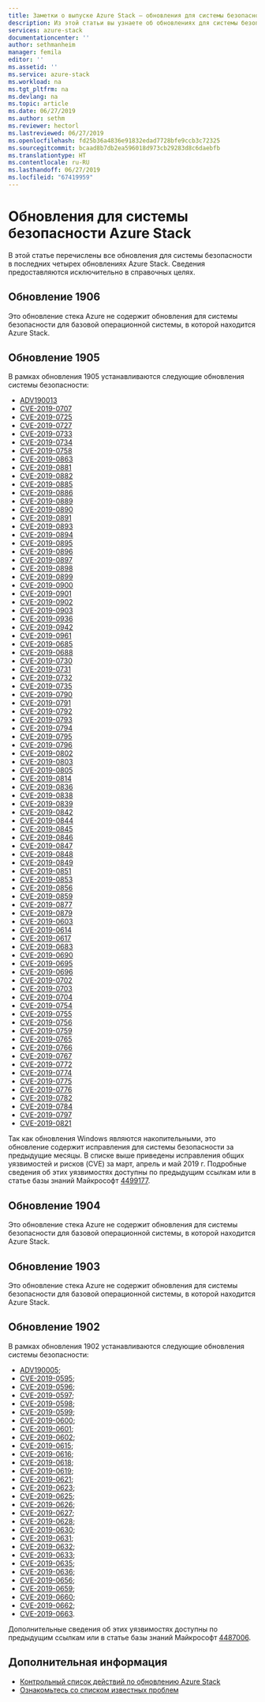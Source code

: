 ```yaml
---
title: Заметки о выпуске Azure Stack — обновления для системы безопасности 1906 | Документация Майкрософт
description: Из этой статьи вы узнаете об обновлениях для системы безопасности 1906 для Azure Stack.
services: azure-stack
documentationcenter: ''
author: sethmanheim
manager: femila
editor: ''
ms.assetid: ''
ms.service: azure-stack
ms.workload: na
ms.tgt_pltfrm: na
ms.devlang: na
ms.topic: article
ms.date: 06/27/2019
ms.author: sethm
ms.reviewer: hectorl
ms.lastreviewed: 06/27/2019
ms.openlocfilehash: fd25b36a4836e91832edad7728bfe9ccb3c72325
ms.sourcegitcommit: bcaad8b7db2ea596018d973cb29283d8c6daebfb
ms.translationtype: HT
ms.contentlocale: ru-RU
ms.lasthandoff: 06/27/2019
ms.locfileid: "67419959"
---
```

# <a name="azure-stack-security-updates"></a>Обновления для системы безопасности Azure Stack

В этой статье перечислены все обновления для системы безопасности в последних четырех обновлениях Azure Stack. Сведения предоставляются исключительно в справочных целях.

## <a name="1906-update"></a>Обновление 1906

Это обновление стека Azure не содержит обновления для системы безопасности для базовой операционной системы, в которой находится Azure Stack.

## <a name="1905-update"></a>Обновление 1905

В рамках обновления 1905 устанавливаются следующие обновления системы безопасности:

- [ADV190013](https://portal.msrc.microsoft.com/en-US/security-guidance/advisory/ADV190013)
- [CVE-2019-0707](https://portal.msrc.microsoft.com/en-us/security-guidance/advisory/CVE-2019-0707)
- [CVE-2019-0725](https://portal.msrc.microsoft.com/en-us/security-guidance/advisory/CVE-2019-0725)
- [CVE-2019-0727](https://portal.msrc.microsoft.com/en-us/security-guidance/advisory/CVE-2019-0727)
- [CVE-2019-0733](https://portal.msrc.microsoft.com/en-us/security-guidance/advisory/CVE-2019-0733)
- [CVE-2019-0734](https://portal.msrc.microsoft.com/en-us/security-guidance/advisory/CVE-2019-0734)
- [CVE-2019-0758](https://portal.msrc.microsoft.com/en-us/security-guidance/advisory/CVE-2019-0758)
- [CVE-2019-0863](https://portal.msrc.microsoft.com/en-us/security-guidance/advisory/CVE-2019-0863)
- [CVE-2019-0881](https://portal.msrc.microsoft.com/en-us/security-guidance/advisory/CVE-2019-0881)
- [CVE-2019-0882](https://portal.msrc.microsoft.com/en-us/security-guidance/advisory/CVE-2019-0882)
- [CVE-2019-0885](https://portal.msrc.microsoft.com/en-us/security-guidance/advisory/CVE-2019-0885)
- [CVE-2019-0886](https://portal.msrc.microsoft.com/en-us/security-guidance/advisory/CVE-2019-0886)
- [CVE-2019-0889](https://portal.msrc.microsoft.com/en-us/security-guidance/advisory/CVE-2019-0889)
- [CVE-2019-0890](https://portal.msrc.microsoft.com/en-us/security-guidance/advisory/CVE-2019-0890)
- [CVE-2019-0891](https://portal.msrc.microsoft.com/en-us/security-guidance/advisory/CVE-2019-0891)
- [CVE-2019-0893](https://portal.msrc.microsoft.com/en-us/security-guidance/advisory/CVE-2019-0893)
- [CVE-2019-0894](https://portal.msrc.microsoft.com/en-us/security-guidance/advisory/CVE-2019-0894)
- [CVE-2019-0895](https://portal.msrc.microsoft.com/en-us/security-guidance/advisory/CVE-2019-0895)
- [CVE-2019-0896](https://portal.msrc.microsoft.com/en-us/security-guidance/advisory/CVE-2019-0896)
- [CVE-2019-0897](https://portal.msrc.microsoft.com/en-us/security-guidance/advisory/CVE-2019-0897)
- [CVE-2019-0898](https://portal.msrc.microsoft.com/en-us/security-guidance/advisory/CVE-2019-0898)
- [CVE-2019-0899](https://portal.msrc.microsoft.com/en-us/security-guidance/advisory/CVE-2019-0899)
- [CVE-2019-0900](https://portal.msrc.microsoft.com/en-us/security-guidance/advisory/CVE-2019-0900)
- [CVE-2019-0901](https://portal.msrc.microsoft.com/en-us/security-guidance/advisory/CVE-2019-0901)
- [CVE-2019-0902](https://portal.msrc.microsoft.com/en-us/security-guidance/advisory/CVE-2019-0902)
- [CVE-2019-0903](https://portal.msrc.microsoft.com/en-us/security-guidance/advisory/CVE-2019-0903)
- [CVE-2019-0936](https://portal.msrc.microsoft.com/en-us/security-guidance/advisory/CVE-2019-0936)
- [CVE-2019-0942](https://portal.msrc.microsoft.com/en-us/security-guidance/advisory/CVE-2019-0942)
- [CVE-2019-0961](https://portal.msrc.microsoft.com/en-us/security-guidance/advisory/CVE-2019-0961)
- [CVE-2019-0685](https://portal.msrc.microsoft.com/en-us/security-guidance/advisory/CVE-2019-0685)
- [CVE-2019-0688](https://portal.msrc.microsoft.com/en-us/security-guidance/advisory/CVE-2019-0688)
- [CVE-2019-0730](https://portal.msrc.microsoft.com/en-us/security-guidance/advisory/CVE-2019-0730)
- [CVE-2019-0731](https://portal.msrc.microsoft.com/en-us/security-guidance/advisory/CVE-2019-0731)
- [CVE-2019-0732](https://portal.msrc.microsoft.com/en-us/security-guidance/advisory/CVE-2019-0732)
- [CVE-2019-0735](https://portal.msrc.microsoft.com/en-us/security-guidance/advisory/CVE-2019-0735)
- [CVE-2019-0790](https://portal.msrc.microsoft.com/en-us/security-guidance/advisory/CVE-2019-0790)
- [CVE-2019-0791](https://portal.msrc.microsoft.com/en-us/security-guidance/advisory/CVE-2019-0791)
- [CVE-2019-0792](https://portal.msrc.microsoft.com/en-us/security-guidance/advisory/CVE-2019-0792)
- [CVE-2019-0793](https://portal.msrc.microsoft.com/en-us/security-guidance/advisory/CVE-2019-0793)
- [CVE-2019-0794](https://portal.msrc.microsoft.com/en-us/security-guidance/advisory/CVE-2019-0794)
- [CVE-2019-0795](https://portal.msrc.microsoft.com/en-us/security-guidance/advisory/CVE-2019-0795)
- [CVE-2019-0796](https://portal.msrc.microsoft.com/en-us/security-guidance/advisory/CVE-2019-0796)
- [CVE-2019-0802](https://portal.msrc.microsoft.com/en-us/security-guidance/advisory/CVE-2019-0802)
- [CVE-2019-0803](https://portal.msrc.microsoft.com/en-us/security-guidance/advisory/CVE-2019-0803)
- [CVE-2019-0805](https://portal.msrc.microsoft.com/en-us/security-guidance/advisory/CVE-2019-0805)
- [CVE-2019-0814](https://portal.msrc.microsoft.com/en-us/security-guidance/advisory/CVE-2019-0814)
- [CVE-2019-0836](https://portal.msrc.microsoft.com/en-us/security-guidance/advisory/CVE-2019-0836)
- [CVE-2019-0838](https://portal.msrc.microsoft.com/en-us/security-guidance/advisory/CVE-2019-0838)
- [CVE-2019-0839](https://portal.msrc.microsoft.com/en-us/security-guidance/advisory/CVE-2019-0839)
- [CVE-2019-0842](https://portal.msrc.microsoft.com/en-us/security-guidance/advisory/CVE-2019-0842)
- [CVE-2019-0844](https://portal.msrc.microsoft.com/en-us/security-guidance/advisory/CVE-2019-0844)
- [CVE-2019-0845](https://portal.msrc.microsoft.com/en-us/security-guidance/advisory/CVE-2019-0845)
- [CVE-2019-0846](https://portal.msrc.microsoft.com/en-us/security-guidance/advisory/CVE-2019-0846)
- [CVE-2019-0847](https://portal.msrc.microsoft.com/en-us/security-guidance/advisory/CVE-2019-0847)
- [CVE-2019-0848](https://portal.msrc.microsoft.com/en-us/security-guidance/advisory/CVE-2019-0848)
- [CVE-2019-0849](https://portal.msrc.microsoft.com/en-us/security-guidance/advisory/CVE-2019-0849)
- [CVE-2019-0851](https://portal.msrc.microsoft.com/en-us/security-guidance/advisory/CVE-2019-0851)
- [CVE-2019-0853](https://portal.msrc.microsoft.com/en-us/security-guidance/advisory/CVE-2019-0853)
- [CVE-2019-0856](https://portal.msrc.microsoft.com/en-us/security-guidance/advisory/CVE-2019-0856)
- [CVE-2019-0859](https://portal.msrc.microsoft.com/en-us/security-guidance/advisory/CVE-2019-0859)
- [CVE-2019-0877](https://portal.msrc.microsoft.com/en-us/security-guidance/advisory/CVE-2019-0877)
- [CVE-2019-0879](https://portal.msrc.microsoft.com/en-us/security-guidance/advisory/CVE-2019-0879)
- [CVE-2019-0603](https://portal.msrc.microsoft.com/en-us/security-guidance/advisory/CVE-2019-0603)
- [CVE-2019-0614](https://portal.msrc.microsoft.com/en-us/security-guidance/advisory/CVE-2019-0614)
- [CVE-2019-0617](https://portal.msrc.microsoft.com/en-us/security-guidance/advisory/CVE-2019-0617)
- [CVE-2019-0683](https://portal.msrc.microsoft.com/en-us/security-guidance/advisory/CVE-2019-0683)
- [CVE-2019-0690](https://portal.msrc.microsoft.com/en-us/security-guidance/advisory/CVE-2019-0690)
- [CVE-2019-0695](https://portal.msrc.microsoft.com/en-us/security-guidance/advisory/CVE-2019-0695)
- [CVE-2019-0696](https://portal.msrc.microsoft.com/en-us/security-guidance/advisory/CVE-2019-0696)
- [CVE-2019-0702](https://portal.msrc.microsoft.com/en-us/security-guidance/advisory/CVE-2019-0702)
- [CVE-2019-0703](https://portal.msrc.microsoft.com/en-us/security-guidance/advisory/CVE-2019-0703)
- [CVE-2019-0704](https://portal.msrc.microsoft.com/en-us/security-guidance/advisory/CVE-2019-0704)
- [CVE-2019-0754](https://portal.msrc.microsoft.com/en-us/security-guidance/advisory/CVE-2019-0754)
- [CVE-2019-0755](https://portal.msrc.microsoft.com/en-us/security-guidance/advisory/CVE-2019-0755)
- [CVE-2019-0756](https://portal.msrc.microsoft.com/en-us/security-guidance/advisory/CVE-2019-0756)
- [CVE-2019-0759](https://portal.msrc.microsoft.com/en-us/security-guidance/advisory/CVE-2019-0759)
- [CVE-2019-0765](https://portal.msrc.microsoft.com/en-us/security-guidance/advisory/CVE-2019-0765)
- [CVE-2019-0766](https://portal.msrc.microsoft.com/en-us/security-guidance/advisory/CVE-2019-0766)
- [CVE-2019-0767](https://portal.msrc.microsoft.com/en-us/security-guidance/advisory/CVE-2019-0767)
- [CVE-2019-0772](https://portal.msrc.microsoft.com/en-us/security-guidance/advisory/CVE-2019-0772)
- [CVE-2019-0774](https://portal.msrc.microsoft.com/en-us/security-guidance/advisory/CVE-2019-0774)
- [CVE-2019-0775](https://portal.msrc.microsoft.com/en-us/security-guidance/advisory/CVE-2019-0775)
- [CVE-2019-0776](https://portal.msrc.microsoft.com/en-us/security-guidance/advisory/CVE-2019-0776)
- [CVE-2019-0782](https://portal.msrc.microsoft.com/en-us/security-guidance/advisory/CVE-2019-0782)
- [CVE-2019-0784](https://portal.msrc.microsoft.com/en-us/security-guidance/advisory/CVE-2019-0784)
- [CVE-2019-0797](https://portal.msrc.microsoft.com/en-us/security-guidance/advisory/CVE-2019-0797)
- [CVE-2019-0821](https://portal.msrc.microsoft.com/en-us/security-guidance/advisory/CVE-2019-0821)

Так как обновления Windows являются накопительными, это обновление содержит исправления для системы безопасности за предыдущие месяцы. В списке выше приведены исправления общих уязвимостей и рисков (CVE) за март, апрель и май 2019 г.
Подробные сведения об этих уязвимостях доступны по предыдущим ссылкам или в статье базы знаний Майкрософт [4499177](https://support.microsoft.com/en-us/help/4499177).

## <a name="1904-update"></a>Обновление 1904

Это обновление стека Azure не содержит обновления для системы безопасности для базовой операционной системы, в которой находится Azure Stack.

## <a name="1903-update"></a>Обновление 1903

Это обновление стека Azure не содержит обновления для системы безопасности для базовой операционной системы, в которой находится Azure Stack.  

## <a name="1902-update"></a>Обновление 1902

В рамках обновления 1902 устанавливаются следующие обновления системы безопасности:  

- [ADV190005](https://portal.msrc.microsoft.com/en-us/security-guidance/advisory/ADV190006);
- [CVE-2019-0595](https://portal.msrc.microsoft.com/en-us/security-guidance/advisory/CVE-2019-0595);
- [CVE-2019-0596](https://portal.msrc.microsoft.com/en-us/security-guidance/advisory/CVE-2019-0596);
- [CVE-2019-0597](https://portal.msrc.microsoft.com/en-us/security-guidance/advisory/CVE-2019-0597);
- [CVE-2019-0598](https://portal.msrc.microsoft.com/en-us/security-guidance/advisory/CVE-2019-0598);
- [CVE-2019-0599](https://portal.msrc.microsoft.com/en-us/security-guidance/advisory/CVE-2019-0599);
- [CVE-2019-0600](https://portal.msrc.microsoft.com/en-us/security-guidance/advisory/CVE-2019-0600);
- [CVE-2019-0601](https://portal.msrc.microsoft.com/en-us/security-guidance/advisory/CVE-2019-0601);
- [CVE-2019-0602](https://portal.msrc.microsoft.com/en-us/security-guidance/advisory/CVE-2019-0602);
- [CVE-2019-0615](https://portal.msrc.microsoft.com/en-us/security-guidance/advisory/CVE-2019-0615);
- [CVE-2019-0616](https://portal.msrc.microsoft.com/en-us/security-guidance/advisory/CVE-2019-0616);
- [CVE-2019-0618](https://portal.msrc.microsoft.com/en-us/security-guidance/advisory/CVE-2019-0618);
- [CVE-2019-0619](https://portal.msrc.microsoft.com/en-us/security-guidance/advisory/CVE-2019-0619);
- [CVE-2019-0621](https://portal.msrc.microsoft.com/en-us/security-guidance/advisory/CVE-2019-0621);
- [CVE-2019-0623](https://portal.msrc.microsoft.com/en-us/security-guidance/advisory/CVE-2019-0623);
- [CVE-2019-0625](https://portal.msrc.microsoft.com/en-us/security-guidance/advisory/CVE-2019-0625);
- [CVE-2019-0626](https://portal.msrc.microsoft.com/en-us/security-guidance/advisory/CVE-2019-0626);
- [CVE-2019-0627](https://portal.msrc.microsoft.com/en-us/security-guidance/advisory/CVE-2019-0627);
- [CVE-2019-0628](https://portal.msrc.microsoft.com/en-us/security-guidance/advisory/CVE-2019-0628);
- [CVE-2019-0630](https://portal.msrc.microsoft.com/en-us/security-guidance/advisory/CVE-2019-0630);
- [CVE-2019-0631](https://portal.msrc.microsoft.com/en-us/security-guidance/advisory/CVE-2019-0631);
- [CVE-2019-0632](https://portal.msrc.microsoft.com/en-us/security-guidance/advisory/CVE-2019-0632);
- [CVE-2019-0633](https://portal.msrc.microsoft.com/en-us/security-guidance/advisory/CVE-2019-0633);
- [CVE-2019-0635](https://portal.msrc.microsoft.com/en-us/security-guidance/advisory/CVE-2019-0635);
- [CVE-2019-0636](https://portal.msrc.microsoft.com/en-us/security-guidance/advisory/CVE-2019-0636);
- [CVE-2019-0656](https://portal.msrc.microsoft.com/en-us/security-guidance/advisory/CVE-2019-0656);
- [CVE-2019-0659](https://portal.msrc.microsoft.com/en-us/security-guidance/advisory/CVE-2019-0659);
- [CVE-2019-0660](https://portal.msrc.microsoft.com/en-us/security-guidance/advisory/CVE-2019-0660);
- [CVE-2019-0662](https://portal.msrc.microsoft.com/en-us/security-guidance/advisory/CVE-2019-0662);
- [CVE-2019-0663](https://portal.msrc.microsoft.com/en-us/security-guidance/advisory/CVE-2019-0663).

Дополнительные сведения об этих уязвимостях доступны по предыдущим ссылкам или в статье базы знаний Майкрософт [4487006](https://support.microsoft.com/en-us/help/4487006).

## <a name="next-steps"></a>Дополнительная информация

- [Контрольный список действий по обновлению Azure Stack](azure-stack-release-notes-checklist.md)
- [Ознакомьтесь со списком известных проблем](azure-stack-release-notes-known-issues-1906.md)
